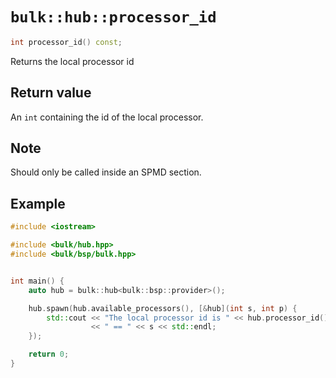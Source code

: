 # `bulk::hub::processor_id`

```cpp
int processor_id() const;
```

Returns the local processor id

## Return value

An `int` containing the id of the local processor.


## Note

Should only be called inside an SPMD section.

## Example

```cpp
#include <iostream>

#include <bulk/hub.hpp>
#include <bulk/bsp/bulk.hpp>


int main() {
    auto hub = bulk::hub<bulk::bsp::provider>();

    hub.spawn(hub.available_processors(), [&hub](int s, int p) {
        std::cout << "The local processor id is " << hub.processor_id()
                  << " == " << s << std::endl;
    });

    return 0;
}
```
